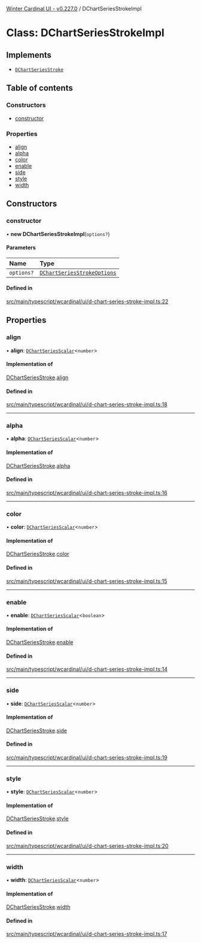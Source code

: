 [Winter Cardinal UI - v0.227.0](../index.md) / DChartSeriesStrokeImpl

# Class: DChartSeriesStrokeImpl

## Implements

- [`DChartSeriesStroke`](../interfaces/DChartSeriesStroke.md)

## Table of contents

### Constructors

- [constructor](DChartSeriesStrokeImpl.md#constructor)

### Properties

- [align](DChartSeriesStrokeImpl.md#align)
- [alpha](DChartSeriesStrokeImpl.md#alpha)
- [color](DChartSeriesStrokeImpl.md#color)
- [enable](DChartSeriesStrokeImpl.md#enable)
- [side](DChartSeriesStrokeImpl.md#side)
- [style](DChartSeriesStrokeImpl.md#style)
- [width](DChartSeriesStrokeImpl.md#width)

## Constructors

### constructor

• **new DChartSeriesStrokeImpl**(`options?`)

#### Parameters

| Name | Type |
| :------ | :------ |
| `options?` | [`DChartSeriesStrokeOptions`](../interfaces/DChartSeriesStrokeOptions.md) |

#### Defined in

[src/main/typescript/wcardinal/ui/d-chart-series-stroke-impl.ts:22](https://github.com/winter-cardinal/winter-cardinal-ui/blob/v0.227.0/src/main/typescript/wcardinal/ui/d-chart-series-stroke-impl.ts#L22)

## Properties

### align

• **align**: [`DChartSeriesScalar`](../index.md#dchartseriesscalar)<`number`\>

#### Implementation of

[DChartSeriesStroke](../interfaces/DChartSeriesStroke.md).[align](../interfaces/DChartSeriesStroke.md#align)

#### Defined in

[src/main/typescript/wcardinal/ui/d-chart-series-stroke-impl.ts:18](https://github.com/winter-cardinal/winter-cardinal-ui/blob/v0.227.0/src/main/typescript/wcardinal/ui/d-chart-series-stroke-impl.ts#L18)

___

### alpha

• **alpha**: [`DChartSeriesScalar`](../index.md#dchartseriesscalar)<`number`\>

#### Implementation of

[DChartSeriesStroke](../interfaces/DChartSeriesStroke.md).[alpha](../interfaces/DChartSeriesStroke.md#alpha)

#### Defined in

[src/main/typescript/wcardinal/ui/d-chart-series-stroke-impl.ts:16](https://github.com/winter-cardinal/winter-cardinal-ui/blob/v0.227.0/src/main/typescript/wcardinal/ui/d-chart-series-stroke-impl.ts#L16)

___

### color

• **color**: [`DChartSeriesScalar`](../index.md#dchartseriesscalar)<`number`\>

#### Implementation of

[DChartSeriesStroke](../interfaces/DChartSeriesStroke.md).[color](../interfaces/DChartSeriesStroke.md#color)

#### Defined in

[src/main/typescript/wcardinal/ui/d-chart-series-stroke-impl.ts:15](https://github.com/winter-cardinal/winter-cardinal-ui/blob/v0.227.0/src/main/typescript/wcardinal/ui/d-chart-series-stroke-impl.ts#L15)

___

### enable

• **enable**: [`DChartSeriesScalar`](../index.md#dchartseriesscalar)<`boolean`\>

#### Implementation of

[DChartSeriesStroke](../interfaces/DChartSeriesStroke.md).[enable](../interfaces/DChartSeriesStroke.md#enable)

#### Defined in

[src/main/typescript/wcardinal/ui/d-chart-series-stroke-impl.ts:14](https://github.com/winter-cardinal/winter-cardinal-ui/blob/v0.227.0/src/main/typescript/wcardinal/ui/d-chart-series-stroke-impl.ts#L14)

___

### side

• **side**: [`DChartSeriesScalar`](../index.md#dchartseriesscalar)<`number`\>

#### Implementation of

[DChartSeriesStroke](../interfaces/DChartSeriesStroke.md).[side](../interfaces/DChartSeriesStroke.md#side)

#### Defined in

[src/main/typescript/wcardinal/ui/d-chart-series-stroke-impl.ts:19](https://github.com/winter-cardinal/winter-cardinal-ui/blob/v0.227.0/src/main/typescript/wcardinal/ui/d-chart-series-stroke-impl.ts#L19)

___

### style

• **style**: [`DChartSeriesScalar`](../index.md#dchartseriesscalar)<`number`\>

#### Implementation of

[DChartSeriesStroke](../interfaces/DChartSeriesStroke.md).[style](../interfaces/DChartSeriesStroke.md#style)

#### Defined in

[src/main/typescript/wcardinal/ui/d-chart-series-stroke-impl.ts:20](https://github.com/winter-cardinal/winter-cardinal-ui/blob/v0.227.0/src/main/typescript/wcardinal/ui/d-chart-series-stroke-impl.ts#L20)

___

### width

• **width**: [`DChartSeriesScalar`](../index.md#dchartseriesscalar)<`number`\>

#### Implementation of

[DChartSeriesStroke](../interfaces/DChartSeriesStroke.md).[width](../interfaces/DChartSeriesStroke.md#width)

#### Defined in

[src/main/typescript/wcardinal/ui/d-chart-series-stroke-impl.ts:17](https://github.com/winter-cardinal/winter-cardinal-ui/blob/v0.227.0/src/main/typescript/wcardinal/ui/d-chart-series-stroke-impl.ts#L17)
